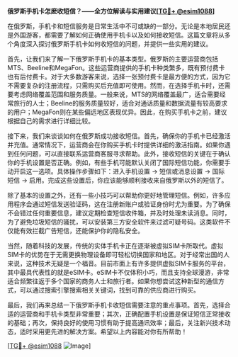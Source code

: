 **俄罗斯手机卡怎麽收短信？——全方位解读与实用建议[[TG💪+ @esim1088](https://t.me/s/esim1088)]**

在俄罗斯，手机卡和短信服务是日常生活中不可或缺的一部分。无论是本地居民还是外国游客，都需要了解如何正确使用手机卡以及如何接收短信。这篇文章将从多个角度深入探讨俄罗斯手机卡如何收短信的问题，并提供一些实用的建议。

首先，让我们来了解一下俄罗斯手机卡的基本类型。俄罗斯的主要运营商包括MTS、Beeline和MegaFon。这些运营商提供的手机卡种类繁多，既有预付费卡也有后付费卡。对于大多数游客来说，选择一张预付费卡是最方便的方式，因为它不需要复杂的注册流程，只需购买后充值即可使用。然而，在选择手机卡时，还需要考虑网络覆盖范围和服务质量。一般来说，MTS的网络覆盖最广，适合需要经常旅行的人士；Beeline的服务质量较好，适合对通话质量和数据流量有较高要求的用户；MegaFon则在某些偏远地区表现优异。因此，在购买手机卡之前，建议根据自己的需求进行详细比较。

接下来，我们来谈谈如何在俄罗斯成功接收短信。首先，确保你的手机卡已经激活并充值。通常情况下，运营商会在你购买手机卡时提供详细的激活指南。如果你遇到任何问题，可以直接联系运营商客服寻求帮助。此外，接收短信的关键在于确认你的手机设置是否正确。例如，有些手机可能默认关闭了国际短信功能，你需要手动开启这一选项。具体操作步骤如下：进入手机设置 -> 短信或消息设置 -> 国际短信 -> 启用。完成这些设置后，你应该能够顺利接收来自俄罗斯以外的短信了。

除了基本的设置之外，还有一些小技巧可以帮助你更好地管理短信。例如，许多应用程序会通过短信发送验证码，这在注册新账户或验证身份时尤为重要。为了确保不会错过任何重要信息，建议定期检查短信收件箱，并及时处理未读消息。同时，为了避免垃圾短信的骚扰，可以安装第三方安全软件来过滤可疑号码。这类软件不仅能有效拦截广告短信，还能保护你的隐私安全。

当然，随着科技的发展，传统的实体手机卡正在逐渐被虚拟SIM卡所取代。虚拟SIM卡的优势在于无需更换物理设备即可轻松切换国家和地区。对于经常出国的人来说，这种技术无疑是一个福音。目前市面上有许多提供虚拟SIM卡服务的平台，其中最具代表性的就是eSIM卡。eSIM卡不仅体积小巧，而且支持全球漫游，非常适合频繁往返于多个国家的商务人士和旅行者。如果你想尝试这种新型的通信方式，可以通过搜索引擎搜索相关关键词，找到可靠的供应商进行购买。

最后，我们再来总结一下俄罗斯手机卡收短信需要注意的重点事项。首先，选择合适的运营商和手机卡类型非常重要；其次，正确配置手机设置是保证短信正常接收的基础；再次，保持良好的使用习惯有助于提高通讯效率；最后，关注新兴技术动态，适时采用更先进的解决方案。希望以上内容能对你有所帮助！

[[TG💪+ @esim1088](https://t.me/s/esim1088) ![Image](https://i.postimg.cc/4NQfJmqS/Snipaste-2025-05-13-00-14-12.png)]